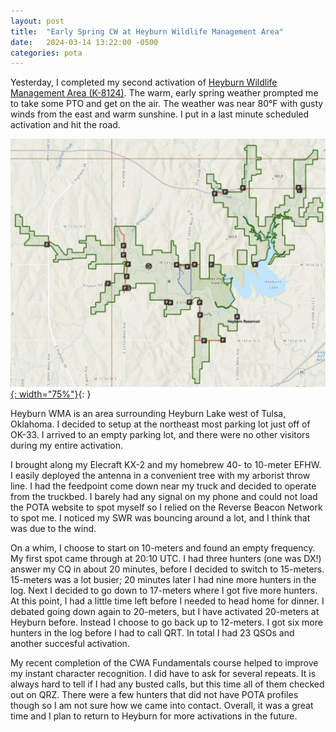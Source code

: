 ```yaml
---
layout: post
title:  "Early Spring CW at Heyburn Wildlife Management Area"
date:   2024-03-14 13:22:00 -0500
categories: pota
---
```


Yesterday, I completed my second activation of [Heyburn Wildlife Management Area (K-8124)](https://pota.app/#/park/K-8124). The warm, early spring weather prompted me to take some PTO and get on the air. The weather was near 80°F with gusty winds from the east and warm sunshine. I put in a last minute scheduled activation and hit the road.

[![Heyburn Wildlife Management Area (K-8124) Map](/assets/9WK4F.png){: width="75%"}](/assets/9WK4F.png){:  }

Heyburn WMA is an area surrounding Heyburn Lake west of Tulsa, Oklahoma. I decided to setup at the northeast most parking lot just off of OK-33. I arrived to an empty parking lot, and there were no other visitors during my entire activation.

I brought along my Elecraft KX-2 and my homebrew 40- to 10-meter EFHW. I easily deployed the antenna in a convenient tree with my arborist throw line. I had the feedpoint come down near my truck and decided to operate from the truckbed. I barely had any signal on my phone and could not load the POTA website to spot myself so I relied on the Reverse Beacon Network to spot me. I noticed my SWR was bouncing around a lot, and I think that was due to the wind.

On a whim, I choose to start on 10-meters and found an empty frequency. My first spot came through at 20:10 UTC. I had three hunters (one was DX!) answer my CQ in about 20 minutes, before I decided to switch to 15-meters. 15-meters was a lot busier; 20 minutes later I had nine more hunters in the log. Next I decided to go down to 17-meters where I got five more hunters. At this point, I had a little time left before I needed to head home for dinner. I debated going down again to 20-meters, but I have activated 20-meters at Heyburn before. Instead I choose to go back up to 12-meters. I got six more hunters in the log before I had to call QRT. In total I had 23 QSOs and another succesful activation.

My recent completion of the CWA Fundamentals course helped to improve my instant character recognition. I did have to ask for several repeats. It is always hard to tell if I had any busted calls, but this time all of them checked out on QRZ. There were a few hunters that did not have POTA profiles though so I am not sure how we came into contact. Overall, it was a great time and I plan to return to Heyburn for more activations in the future.